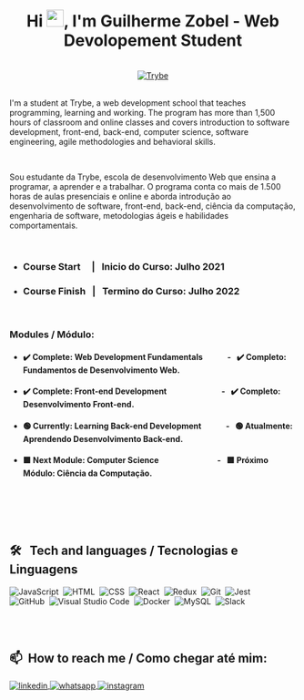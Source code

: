 <h1 align="center">Hi <img src="https://raw.githubusercontent.com/kaueMarques/kaueMarques/master/hi.gif" width="30px">, I'm Guilherme Zobel - Web Devolopement Student 
 </h1>
 <br>
<div align="center">
 <a href=https://www.betrybe.com "Trybe" target="_blank"> <img src=https://assets-global.website-files.com/61549abf6fb9ca5e91bc5709/61549abf6fb9ca4630bc5747_Logo.svg "Trybe" alt="Trybe"/>
</a>
</div>
<br>
<p align="left">
I'm a student at Trybe, a web development school that teaches programming, learning and working. The program has more than 1,500 hours of classroom and online classes and covers introduction to software development, front-end, back-end, computer science, software engineering, agile methodologies and behavioral skills.
<p>
<br>
<p align="left">
Sou estudante da Trybe, escola de desenvolvimento Web que ensina a programar, a aprender e a trabalhar. O programa conta co mais de 1.500 horas de aulas presenciais e online e aborda introdução ao desenvolvimento de software, front-end, back-end, ciência da computação, engenharia de software, metodologias ágeis e habilidades comportamentais.
</p>
<br>

- ### Course Start  &nbsp; &nbsp; |  &nbsp; Inicio do Curso: Julho 2021
- ### Course Finish  &nbsp; |  &nbsp; Termino do Curso: Julho 2022 

<br>

### Modules / Módulo:
 - #### :heavy_check_mark: Complete: Web Development Fundamentals &nbsp; &nbsp; &nbsp;  &nbsp;  &nbsp;  &nbsp; - &nbsp;  :heavy_check_mark:  Completo: Fundamentos de Desenvolvimento Web.
 - #### :heavy_check_mark: Complete: Front-end Development &nbsp; &nbsp; &nbsp;  &nbsp; &nbsp;  &nbsp; &nbsp;  &nbsp; &nbsp; &nbsp; &nbsp; &nbsp;  &nbsp; &nbsp;  - &nbsp;  :heavy_check_mark: Completo: Desenvolvimento Front-end.
 - #### :green_circle: Currently: Learning Back-end Development &nbsp; &nbsp; &nbsp; &nbsp;   &nbsp;  &nbsp; - &nbsp; :green_circle:  Atualmente: Aprendendo Desenvolvimento Back-end.
 - #### :green_square: Next Module: Computer Science &nbsp; &nbsp; &nbsp; &nbsp;  &nbsp;  &nbsp; &nbsp; &nbsp; &nbsp; &nbsp; &nbsp; &nbsp;  &nbsp; &nbsp;  &nbsp; - &nbsp; :green_square: Próximo Módulo: Ciência da Computação.

<br>

<br><br>
## 🛠 &nbsp; Tech and languages / Tecnologias e Linguagens


![JavaScript](https://img.shields.io/badge/-JavaScript-05122A?style=flat&logo=javascript)&nbsp;
![HTML](https://img.shields.io/badge/-HTML-05122A?style=flat&logo=HTML5)&nbsp;
![CSS](https://img.shields.io/badge/-CSS-05122A?style=flat&logo=CSS3&logoColor=1572B6)&nbsp;
![React](https://img.shields.io/badge/-React-05122A?style=flat&logo=react)&nbsp;
![Redux](https://img.shields.io/badge/-Redux-05122A?style=flat&logo=REDUX)&nbsp;
![Git](https://img.shields.io/badge/-Git-05122A?style=flat&logo=git)&nbsp;
![Jest](https://img.shields.io/badge/-Jest-05122A?style=flat&logo=jest)&nbsp;
<br>
![GitHub](https://img.shields.io/badge/-GitHub-05122A?style=flat&logo=github)&nbsp;
![Visual Studio Code](https://img.shields.io/badge/-Visual%20Studio%20Code-05122A?style=flat&logo=visual-studio-code&logoColor=007ACC)&nbsp;
![Docker](https://img.shields.io/badge/-Docker-05122A?style=flat&logo=DOCKER)&nbsp;
![MySQL](https://img.shields.io/badge/-MySQL-05122A?style=flat&logo=MYSQL)&nbsp;
![Slack](https://img.shields.io/badge/-Slack-05122A?style=flat&logo=slack)&nbsp;
<div>

<br><br>
## 📫 &nbsp;How to reach me / Como chegar até mim:
<div style="display: inline_block">
<a href="https://linkedin.com/in/guilherme-zobel" target="_blank">
  <img align="center" src="https://img.shields.io/badge/-guilherme zobel-05122A?style=flat&logo=linkedin" alt="linkedin"/>
</a>
      <a href="https://wa.me/5551998054321" target="_blank">
  <img align="center" src="https://img.shields.io/badge/-WhatsApp-05122A?style=flat&logo=whatsapp" alt="whatsapp"/>
</a>
<a href="https://www.instagram.com/guilherme.zobel/" target="_blank">
 <img align="center" src="https://img.shields.io/badge/-guilherme.zobel-05122A?style=flat&logo=instagram" alt="instagram"/>
</a>
  
</div>


<!--
**Guilherme-Zobel/Guilherme-Zobel** is a ✨ _special_ ✨ repository because its `README.md` (this file) appears on your GitHub profile.

Here are some ideas to get you started:

- 🔭 I’m currently working on ...
- 🌱 I’m currently learning ...
- 👯 I’m looking to collaborate on ...
- 🤔 I’m looking for help with ...
- 💬 Ask me about ...
- 📫 How to reach me: ...
- 😄 Pronouns: ...
- ⚡ Fun fact: ...
-->
